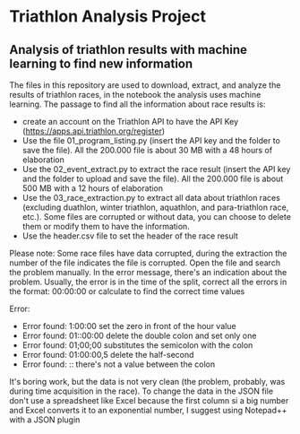 # Triathlon Analysis Project
## Analysis of triathlon results with machine learning to find new information

The files in this repository are used to download, extract, and analyze the results of triathlon races, in the notebook the analysis uses machine learning. 
The passage to find all the information about race results is:
* create an account on the Triathlon API to have the API Key (https://apps.api.triathlon.org/register)
* Use the file 01_program_listing.py (insert the API key and the folder to save the file). All the 200.000 file is about 30 MB with a 48 hours of elaboration
* Use the 02_event_extract.py to extract the race result (insert the API key and the folder to upload and save the file). All the 200.000 file is about 500 MB with a 12 hours of elaboration
* Use the 03_race_extraction.py to extract all data about triathlon races (excluding duathlon, winter triathlon, aquathlon, and para-triathlon race, etc.). Some files are corrupted or without data, you can choose to delete them or modify them to have the information.
* Use the header.csv file to set the header of the race result

Please note:
Some race files have data corrupted, during the extraction the number of the file indicates the file is corrupted. Open the file and search the problem manually. In the error message, there's an indication about the problem.
Usually, the error is in the time of the split, correct all the errors in the format: 00:00:00 or calculate to find the correct time values

Error:
* Error found: 1:00:00 set the zero in front of the hour value 
* Error found: 01::00:00 delete the double colon and set only one 
* Error found: 01;00;00 substitutes the semicolon with the colon 
* Error found: 01:00:00,5 delete the half-second 
* Error found: :: there's not a value between the colon 

It's boring work, but the data is not very clean (the problem, probably, was during time acquisition in the race).
To change the data in the JSON file don't use a spreadsheet like Excel because the first column si a big number and Excel converts it to an exponential number, I suggest using Notepad++ with a JSON plugin
